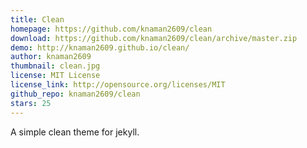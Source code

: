 ```yaml
---
title: Clean
homepage: https://github.com/knaman2609/clean  
download: https://github.com/knaman2609/clean/archive/master.zip
demo: http://knaman2609.github.io/clean/
author: knaman2609
thumbnail: clean.jpg
license: MIT License
license_link: http://opensource.org/licenses/MIT
github_repo: knaman2609/clean
stars: 25
---
```


A simple clean theme for jekyll.